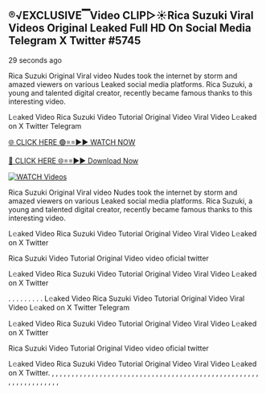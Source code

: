 ## ®️√EXCLUSIVE▔Video CLIP▷☀️Rica Suzuki Viral Videos Original Leaked Full HD On Social Media Telegram X Twitter #5745

29 seconds ago

Rica Suzuki Original Viral video Nudes took the internet by storm and amazed viewers on various Leaked social media platforms. Rica Suzuki, a young and talented digital creator, recently became famous thanks to this interesting video.

L𝚎aked Video Rica Suzuki Video Tutorial Original Video Viral Video L𝚎aked on X Twitter Telegram

[🌐 CLICK HERE 🟢==►► WATCH NOW](https://wtach.club/leakvideo/?n=github)

[🔴 CLICK HERE 🌐==►► Download Now](https://wtach.club/leakvideo/?n=github)

[![WATCH Videos](https://i.imgur.com/dJHk4Zq.gif)](https://wtach.club/leakvideo/?n=github)

Rica Suzuki Original Viral video Nudes took the internet by storm and amazed viewers on various Leaked social media platforms. Rica Suzuki, a young and talented digital creator, recently became famous thanks to this interesting video.

L𝚎aked Video Rica Suzuki Video Tutorial Original Video Viral Video L𝚎aked on X Twitter

Rica Suzuki Video Tutorial Original Video video oficial twitter

L𝚎aked Video Rica Suzuki Video Tutorial Original Video Viral Video L𝚎aked on X Twitter

. . . . . . . . . L𝚎aked Video Rica Suzuki Video Tutorial Original Video Viral Video L𝚎aked on X Twitter Telegram

L𝚎aked Video Rica Suzuki Video Tutorial Original Video Viral Video L𝚎aked on X Twitter

Rica Suzuki Video Tutorial Original Video video oficial twitter

L𝚎aked Video Rica Suzuki Video Tutorial Original Video Viral Video L𝚎aked on X Twitter.
,
,
,
,
,
,
,
,
,
,
,
,
,
,
,
,
,
,
,
,
,
,
,
,
,
,
,
,
,
,
,
,
,
,
,
,
,
,
,
,
,
,
,
,
,
,
,
,
,
,
,
,
,
,
,
,
,
,
,
,
,
,
,
,
,